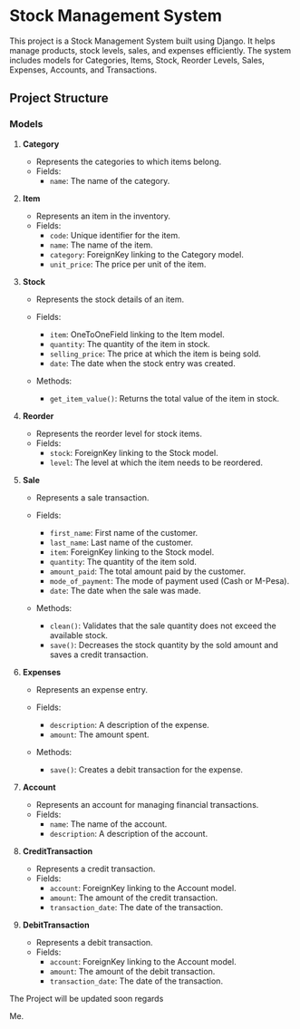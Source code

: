 # Stock Management System

This project is a Stock Management System built using Django. It helps manage products, stock levels, sales, and expenses efficiently. The system includes models for Categories, Items, Stock, Reorder Levels, Sales, Expenses, Accounts, and Transactions.

## Project Structure

### Models

1. **Category**
   - Represents the categories to which items belong.
   - Fields:
     - `name`: The name of the category.

2. **Item**
   - Represents an item in the inventory.
   - Fields:
     - `code`: Unique identifier for the item.
     - `name`: The name of the item.
     - `category`: ForeignKey linking to the Category model.
     - `unit_price`: The price per unit of the item.

3. **Stock**
   - Represents the stock details of an item.
   - Fields:
     - `item`: OneToOneField linking to the Item model.
     - `quantity`: The quantity of the item in stock.
     - `selling_price`: The price at which the item is being sold.
     - `date`: The date when the stock entry was created.

   - Methods:
     - `get_item_value()`: Returns the total value of the item in stock.

4. **Reorder**
   - Represents the reorder level for stock items.
   - Fields:
     - `stock`: ForeignKey linking to the Stock model.
     - `level`: The level at which the item needs to be reordered.

5. **Sale**
   - Represents a sale transaction.
   - Fields:
     - `first_name`: First name of the customer.
     - `last_name`: Last name of the customer.
     - `item`: ForeignKey linking to the Stock model.
     - `quantity`: The quantity of the item sold.
     - `amount_paid`: The total amount paid by the customer.
     - `mode_of_payment`: The mode of payment used (Cash or M-Pesa).
     - `date`: The date when the sale was made.

   - Methods:
     - `clean()`: Validates that the sale quantity does not exceed the available stock.
     - `save()`: Decreases the stock quantity by the sold amount and saves a credit transaction.

6. **Expenses**
   - Represents an expense entry.
   - Fields:
     - `description`: A description of the expense.
     - `amount`: The amount spent.

   - Methods:
     - `save()`: Creates a debit transaction for the expense.

7. **Account**
   - Represents an account for managing financial transactions.
   - Fields:
     - `name`: The name of the account.
     - `description`: A description of the account.

8. **CreditTransaction**
   - Represents a credit transaction.
   - Fields:
     - `account`: ForeignKey linking to the Account model.
     - `amount`: The amount of the credit transaction.
     - `transaction_date`: The date of the transaction.

9. **DebitTransaction**
   - Represents a debit transaction.
   - Fields:
     - `account`: ForeignKey linking to the Account model.
     - `amount`: The amount of the debit transaction.
     - `transaction_date`: The date of the transaction.

The Project will be updated soon regards

Me.
